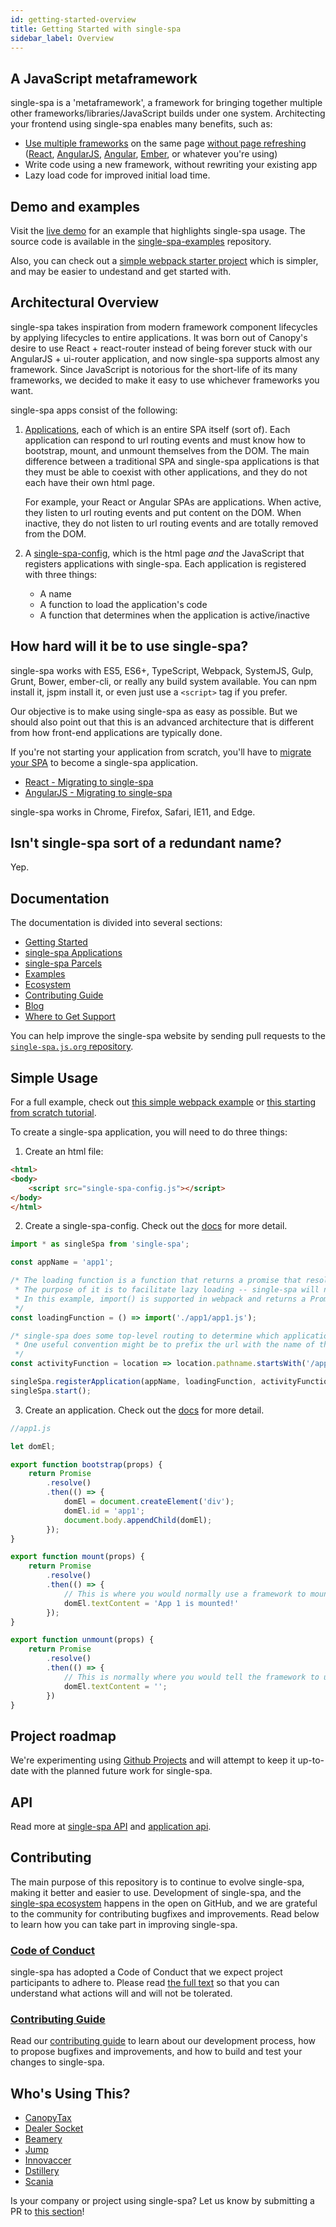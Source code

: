 ```yaml
---
id: getting-started-overview
title: Getting Started with single-spa
sidebar_label: Overview
---
```


## A JavaScript metaframework

single-spa is a 'metaframework', a framework for bringing together multiple other frameworks/libraries/JavaScript builds under one system. Architecting your frontend using single-spa enables many benefits, such as:

- [Use multiple frameworks](ecosystem.md#help-for-frameworks) on the same page [without page refreshing](building-applications.md)
  ([React](ecosystem-react.md), [AngularJS](ecosystem-angularjs.md), [Angular](ecosystem-angular.md), [Ember](ecosystem-ember.md), or whatever you're using)
- Write code using a new framework, without rewriting your existing app
- Lazy load code for improved initial load time.

## Demo and examples

Visit the [live demo](https://single-spa.surge.sh) for an example that highlights single-spa usage. The source code is available in the [single-spa-examples](https://github.com/CanopyTax/single-spa-examples) repository.

Also, you can check out a [simple webpack starter project](https://github.com/joeldenning/simple-single-spa-webpack-example) which is simpler, and may be easier to undestand and get started with.

## Architectural Overview

single-spa takes inspiration from modern framework component lifecycles by applying lifecycles to entire applications.
It was born out of Canopy's desire to use React + react-router instead of being forever stuck with our AngularJS + ui-router application, and now single-spa supports almost any framework. Since JavaScript is notorious for the short-life of its many frameworks, we decided to make it easy to use whichever frameworks you want.

single-spa apps consist of the following:

1. [Applications](building-applications.md), each of which is an entire SPA itself (sort of). Each application can respond to url routing events and must know how to bootstrap, mount, and unmount themselves from the DOM. The main difference between a traditional SPA and single-spa applications is that they must be able to coexist with other applications, and they do not each have their own html page.

    For example, your React or Angular SPAs are applications. When active, they listen to url routing events and put content on the DOM. When inactive, they do not listen to url routing events and are totally removed from the DOM.
2. A [single-spa-config](single-spa-config.md), which is the html page _and_ the JavaScript that registers applications with single-spa. Each application is registered with three things:
    - A name
    - A function to load the application's code
    - A function that determines when the application is active/inactive

## How hard will it be to use single-spa?

single-spa works with ES5, ES6+, TypeScript, Webpack, SystemJS, Gulp, Grunt, Bower, ember-cli, or really any build system available. You can npm install it, jspm install it, or even just use a `<script>` tag if you prefer.

Our objective is to make using single-spa as easy as possible. But we should also point out that this is an advanced architecture that is different from how front-end applications are typically done.

If you're not starting your application from scratch, you'll have to [migrate your SPA](migrating-existing-spas.md) to become a single-spa application.

* [React - Migrating to single-spa](migrating-react-tutorial.md)
* [AngularJS - Migrating to single-spa](migrating-angularJS-tutorial.md)

single-spa works in Chrome, Firefox, Safari, IE11, and Edge.

## Isn't single-spa sort of a redundant name?

Yep.

## Documentation

The documentation is divided into several sections:

* [Getting Started](getting-started-overview.md)
* [single-spa Applications](building-applications.md)
* [single-spa Parcels](parcels-overview.md)
* [Examples](examples.md)
* [Ecosystem](ecosystem.md)
* [Contributing Guide](contributing-overview.md)
* [Blog](https://single-spa.js.org/blog/)
* [Where to Get Support](https://single-spa.js.org/en/help.html)

You can help improve the single-spa website by sending pull requests to the [`single-spa.js.org` repository](https://github.com/CanopyTax/single-spa.js.org).

## Simple Usage

For a full example, check out [this simple webpack example](https://github.com/joeldenning/simple-single-spa-webpack-example) or [this starting from scratch tutorial](starting-from-scratch.md).

To create a single-spa application, you will need to do three things:

1. Create an html file:

```html
<html>
<body>
	<script src="single-spa-config.js"></script>
</body>
</html>
```

2. Create a single-spa-config. Check out the [docs](single-spa-config.md) for more detail.

```js
import * as singleSpa from 'single-spa';

const appName = 'app1';

/* The loading function is a function that returns a promise that resolves with the javascript application module.
 * The purpose of it is to facilitate lazy loading -- single-spa will not download the code for a application until it needs to.
 * In this example, import() is supported in webpack and returns a Promise, but single-spa works with any loading function that returns a Promise.
 */
const loadingFunction = () => import('./app1/app1.js');

/* single-spa does some top-level routing to determine which application is active for any url. You can implement this routing any way you'd like.
 * One useful convention might be to prefix the url with the name of the app that is active, to keep your top-level routing simple.
 */
const activityFunction = location => location.pathname.startsWith('/app1');

singleSpa.registerApplication(appName, loadingFunction, activityFunction);
singleSpa.start();
```

3. Create an application. Check out the [docs](building-applications.md) for more detail.

```js
//app1.js

let domEl;

export function bootstrap(props) {
	return Promise
		.resolve()
		.then(() => {
			domEl = document.createElement('div');
			domEl.id = 'app1';
			document.body.appendChild(domEl);
		});
}

export function mount(props) {
	return Promise
		.resolve()
		.then(() => {
			// This is where you would normally use a framework to mount some ui to the dom. See https://single-spa.js.org/docs/ecosystem.html.
			domEl.textContent = 'App 1 is mounted!'
		});
}

export function unmount(props) {
	return Promise
		.resolve()
		.then(() => {
			// This is normally where you would tell the framework to unmount the ui from the dom. See https://single-spa.js.org/docs/ecosystem.html
			domEl.textContent = '';
		})
}
```

## Project roadmap

We're experimenting using [Github Projects](https://github.com/CanopyTax/single-spa/projects) and will attempt to keep it up-to-date with the planned future work for single-spa.

## API

Read more at [single-spa API](api.md) and [application api](building-applications.md#application-lifecycle).

## Contributing

The main purpose of this repository is to continue to evolve single-spa, making it better and easier to use. Development of single-spa, and the [single-spa ecosystem](ecosystem.md) happens in the open on GitHub, and we are grateful to the community for contributing bugfixes and improvements. Read below to learn how you can take part in improving single-spa.

### [Code of Conduct](CODE_OF_CONDUCT.md)

single-spa has adopted a Code of Conduct that we expect project participants to adhere to. Please read [the full text](CODE_OF_CONDUCT.md) so that you can understand what actions will and will not be tolerated.

### [Contributing Guide](contributing-overview.md)

Read our [contributing guide](https://reactjs.org/contributing/how-to-contribute.html) to learn about our development process, how to propose bugfixes and improvements, and how to build and test your changes to single-spa.

## Who's Using This?

- [CanopyTax](https://www.canopytax.com)
- [Dealer Socket](https://dealersocket.com/)
- [Beamery](https://beamery.com/)
- [Jump](https://getjump.com/)
- [Innovaccer](https://innovaccer.com/)
- [Dstillery](https://www.dstillery.com)
- [Scania](https://www.scania.com)

Is your company or project using single-spa? Let us know by submitting a PR to [this section](https://github.com/CanopyTax/single-spa.js.org/blob/master/docs/getting-started-overview.md)!
